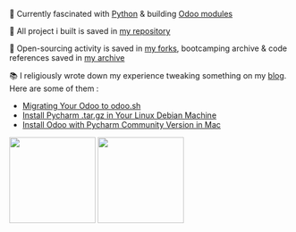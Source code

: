 :open_book: Currently fascinated with [Python](https://github.com/python) & building [Odoo modules](https://apps.odoo.com/apps/browse?repo_maintainer_id=276647)

:bricks: All project i built is saved in [my repository](https://github.com/altela?tab=repositories)

:hammer: Open-sourcing activity is saved in [my forks](https://github.com/altela-forks), bootcamping archive & code references saved in [my archive](https://github.com/altela-references)

:books: I religiously wrote down my experience tweaking something on my [blog](https://www.projectflakes.com). Here are some of them :
<!-- BLOG-POST-LIST:START -->
- [Migrating Your Odoo to odoo.sh](https://www.projectflakes.com/2022/01/migrating-your-odoo-to-odoosh.html)
- [Install Pycharm .tar.gz in Your Linux Debian Machine](https://www.projectflakes.com/2022/01/install-pycharm-in-your-linux-machine.html)
- [Install Odoo with Pycharm Community Version in Mac](https://www.projectflakes.com/2022/01/install-odoo-with-pycharm-community.html)
<!-- BLOG-POST-LIST:END -->


<div>
    <img height="154" src="https://github-readme-stats.vercel.app/api?username=altela&count_private=true&theme=github_dark&hide_border=true&show_icons=true&include_all_commits=true&hide_rank=false&custom_title=Activity%20On%20GitHub" />
  
  <img height="154" src="https://github-readme-stats.vercel.app/api/top-langs/?username=altela&layout=compact&theme=github_dark&&langs_count=10&hide_border=true&custom_title=Repository's%20Composition%20Languages" />
  
</div>
  
